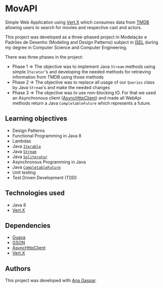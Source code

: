 # MovAPI

Simple Web Application using [Vert.X](https://vertx.io) which consumes data from [TMDB](https://www.themoviedb.org) allowing users to search for movies and respective cast and actors.

This project was developed as a three-phased project in Modelação e Padrões de Desenho (Modeling and Design Patterns) subject in [ISEL](https://www.isel.pt) during my degree in Computer Science and Computer Engineering.

There was three phases in the project:

* Phase 1 => The objective was to implement Java `Stream` methods using simple `Iterator`'s and developing the needed methods for retrieving information from TMDB using those methods
* Phase 2 => The objective was to replace all usage of our `Queries` class by Java `Stream`'s and make the needed changes
* Phase 3 => The objective was to use non-blocking IO. For that we used an Asynchronous client ([AsyncHttpClient](https://github.com/AsyncHttpClient/async-http-client)) and made all WebApi methods return a Java `CompletableFuture` which represents a future.

## Learning objectives

* Design Patterns
* Functional Programming in Java 8
* Lambdas
* Java [`Iterable`](https://docs.oracle.com/javase/8/docs/api/java/lang/Iterable.html)
* Java [`Stream`](https://docs.oracle.com/javase/8/docs/api/java/util/stream/Stream.html)
* Java [`Spliterator`](https://docs.oracle.com/javase/8/docs/api/java/util/Spliterator.html)
* Asynchronous Programming in Java
* Java [`CompletableFuture`](https://docs.oracle.com/javase/8/docs/api/java/util/concurrent/CompletableFuture.html)
* Unit testing
* Test Driven Development (TDD)

## Technologies used

* Java 8
* [Vert.X](https://vertx.io)

## Dependencies

* [Guava](https://github.com/google/guava)
* [GSON](https://github.com/google/gson)
* [AsyncHttpClient](https://github.com/AsyncHttpClient/async-http-client)
* [Vert.X](https://vertx.io)

## Authors

This project was developed with [Ana Gaspar](https://github.com/ximenes13).

